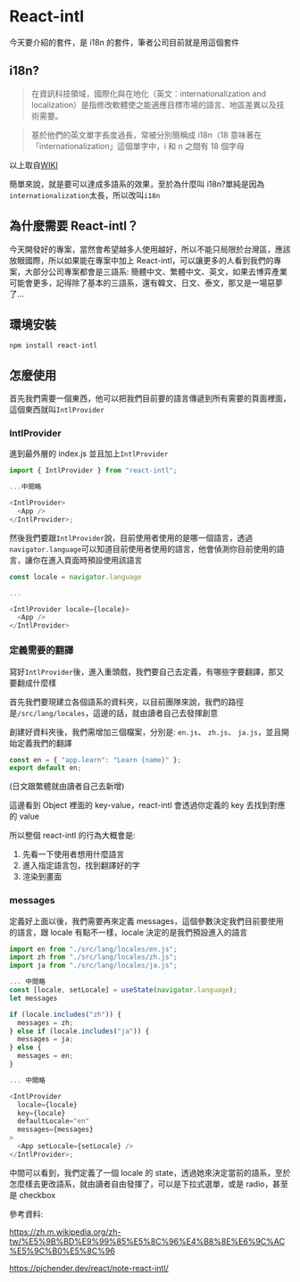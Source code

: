 # React-intl

今天要介紹的套件，是 i18n 的套件，筆者公司目前就是用這個套件

## i18n?

> 在資訊科技領域，國際化與在地化（英文：internationalization and localization）是指修改軟體使之能適應目標市場的語言、地區差異以及技術需要。

> 基於他們的英文單字長度過長，常被分別簡稱成 i18n（18 意味著在「internationalization」這個單字中，i 和 n 之間有 18 個字母

以上取自[WIKI](https://zh.m.wikipedia.org/zh-tw/%E5%9B%BD%E9%99%85%E5%8C%96%E4%B8%8E%E6%9C%AC%E5%9C%B0%E5%8C%96)

簡單來說，就是要可以達成多語系的效果，至於為什麼叫 i18n?單純是因為`internationalization`太長，所以改叫`i18n`

## 為什麼需要 React-intl？

今天開發好的專案，當然會希望越多人使用越好，所以不能只局限於台灣區，應該放眼國際，所以如果能在專案中加上 React-intl，可以讓更多的人看到我們的專案，大部分公司專案都會是三語系: 簡體中文、繁體中文、英文，如果去博弈產業可能會更多，記得除了基本的三語系，還有韓文、日文、泰文，那又是一場惡夢了...

## 環境安裝

```
npm install react-intl
```

## 怎麼使用

首先我們需要一個東西，他可以把我們目前要的語言傳遞到所有需要的頁面裡面，這個東西就叫`IntlProvider`

### IntlProvider

進到最外層的 index.js 並且加上`IntlProvider`

```js
import { IntlProvider } from "react-intl";

...中間略

<IntlProvider>
  <App />
</IntlProvider>;
```

然後我們要跟`IntlProvider`說，目前使用者使用的是哪一個語言，透過`navigator.language`可以知道目前使用者使用的語言，他會偵測你目前使用的語言，讓你在進入頁面時預設使用該語言

```js
const locale = navigator.language

...

<IntlProvider locale={locale}>
  <App />
</IntlProvider>
```

### 定義需要的翻譯

寫好`IntlProvider`後，進入重頭戲，我們要自己去定義，有哪些字要翻譯，那又要翻成什麼樣

首先我們要現建立各個語系的資料夾，以目前團隊來說，我們的路徑是`/src/lang/locales`，這邊的話，就由讀者自己去發揮創意

創建好資料夾後，我們需增加三個檔案，分別是: `en.js`、 `zh.js`、 `ja.js`，並且開始定義我們的翻譯

```js
const en = { "app.learn": "Learn {name}" };
export default en;
```

(日文跟繁體就由讀者自己去新增)

這邊看到 Object 裡面的 key-value，react-intl 會透過你定義的 key 去找到對應的 value

所以整個 react-intl 的行為大概會是:

1. 先看一下使用者想用什麼語言
2. 進入指定語言包，找到翻譯好的字
3. 渲染到畫面

### messages

定義好上面以後，我們需要再來定義 messages，這個參數決定我們目前要使用的語言，跟 locale 有點不一樣，locale 決定的是我們預設進入的語言

```js
import en from "./src/lang/locales/en.js";
import zh from "./src/lang/locales/zh.js";
import ja from "./src/lang/locales/ja.js";

... 中間略
const [locale, setLocale] = useState(navigator.language);
let messages

if (locale.includes("zh")) {
  messages = zh;
} else if (locale.includes("ja")) {
  messages = ja;
} else {
  messages = en;
}

... 中間略

<IntlProvider
  locale={locale}
  key={locale}
  defaultLocale="en"
  messages={messages}
>
  <App setLocale={setLocale} />
</IntlProvider>;
```

中間可以看到，我們定義了一個 locale 的 state，透過她來決定當前的語系，至於怎麼樣去更改語系，就由讀者自由發揮了，可以是下拉式選單，或是 radio，甚至是 checkbox

參考資料:

https://zh.m.wikipedia.org/zh-tw/%E5%9B%BD%E9%99%85%E5%8C%96%E4%B8%8E%E6%9C%AC%E5%9C%B0%E5%8C%96

https://pjchender.dev/react/note-react-intl/
